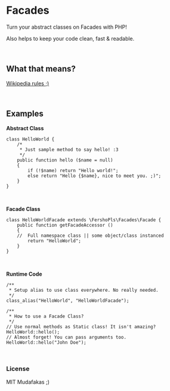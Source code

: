 Facades
=======

Turn your abstract classes on Facades with PHP!

Also helps to keep your code clean, fast & readable.

 

What that means?
----------------

[Wikipedia rules ;)][1]

[1]: <http://en.wikipedia.org/wiki/Facade_pattern>

 

Examples
--------

**Abstract Class**

~~~~~~~~~~~~~~~~~~~~~~~~~~~~~~~~~~~~~~~~~~~~~~~~~~~~~~~~~~~~~~~~~~~~~~~~~~~~~~~~
class HelloWorld {
    /*
     * Just sample method to say hello! :3
     */
    public function hello ($name = null)
    {
        if (!$name) return "Hello world!";
        else return "Hello {$name}, nice to meet you. ;)";
    }
}
~~~~~~~~~~~~~~~~~~~~~~~~~~~~~~~~~~~~~~~~~~~~~~~~~~~~~~~~~~~~~~~~~~~~~~~~~~~~~~~~

 

**Facade Class**

~~~~~~~~~~~~~~~~~~~~~~~~~~~~~~~~~~~~~~~~~~~~~~~~~~~~~~~~~~~~~~~~~~~~~~~~~~~~~~~~
class HelloWorldFacade extends \FershoPls\Facades\Facade {
    public function getFacadeAccessor ()
    {
    //  Full namespace class || some object/class instanced
        return "HelloWorld";
    }
}
~~~~~~~~~~~~~~~~~~~~~~~~~~~~~~~~~~~~~~~~~~~~~~~~~~~~~~~~~~~~~~~~~~~~~~~~~~~~~~~~

 

**Runtime Code**

~~~~~~~~~~~~~~~~~~~~~~~~~~~~~~~~~~~~~~~~~~~~~~~~~~~~~~~~~~~~~~~~~~~~~~~~~~~~~~~~
/**
 * Setup alias to use class everywhere. No really needed.
 */
class_alias("HelloWorld", "HelloWorldFacade");

/**
 * How to use a Facade Class?
 */
// Use normal methods as Static class! It isn't amazing?
HelloWorld::hello();
// Almost forget! You can pass arguments too.
HelloWorld::hello("John Doe");
~~~~~~~~~~~~~~~~~~~~~~~~~~~~~~~~~~~~~~~~~~~~~~~~~~~~~~~~~~~~~~~~~~~~~~~~~~~~~~~~

 

### License

MIT Mudafakas ;)
